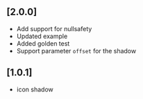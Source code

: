  ## [2.0.0]

 * Add support for nullsafety
 * Updated example
 * Added golden test
 * Support parameter `offset` for the shadow
 
 ## [1.0.1] 

* icon shadow
